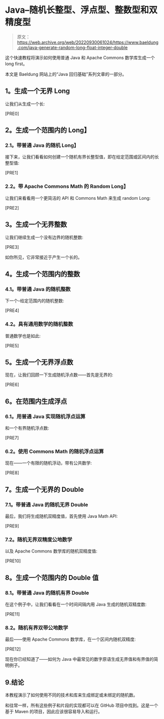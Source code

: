 # Java–随机长整型、浮点型、整数型和双精度型

> 原文：<https://web.archive.org/web/20220930061024/https://www.baeldung.com/java-generate-random-long-float-integer-double>

这个快速教程将演示如何使用普通 Java 和 Apache Commons 数学库生成一个 long first。

本文是 Baeldung 网站上的“Java 回归基础”系列文章的一部分。

## **1。生成一个无界 Long**

让我们从生成一个长:

[PRE0]

## **2。生成一个范围内的 Long】**

### **2.1。带普通 Java 的随机 Long】**

接下来，让我们看看如何创建一个随机有界长整型值，即在给定范围或区间内的长整型值:

[PRE1]

### **2.2。带 Apache Commons Math 的 Random Long】**

让我们来看看用一个更简洁的 API 和 Commons Math 来生成 random Long:

[PRE2]

## **3。生成一个无界整数**

让我们继续生成一个没有边界的随机整数:

[PRE3]

如你所见，它非常接近于产生一个长的。

## **4。生成一个范围内的整数**

### **4.1。带普通 Java 的随机整数**

下一个–给定范围内的随机整数:

[PRE4]

### **4.2。具有通用数学的随机整数**

普通数学也是如此:

[PRE5]

## **5。生成一个无界浮点数**

现在，让我们回顾一下生成随机浮点数——首先是无界的:

[PRE6]

## **6。在范围**内生成浮点

### **6.1。用普通 Java 实现随机浮点运算**

和一个有界随机浮点数:

[PRE7]

### 6.2。使用 Commons Math 的随机浮点运算

现在——一个有限的随机浮动，带有公共数学:

[PRE8]

## **7。生成一个无界的 Double**

### 7.1。带普通 Java 的随机无界 Double

最后，我们将生成随机双精度值，首先使用 Java Math API:

[PRE9]

### 7.2。随机无界双精度公地数学

以及 Apache Commons 数学库的随机双精度值:

[PRE10]

## **8。生成一个范围内的 Double 值**

### 8.1。带普通 Java 的随机有界 Double

在这个例子中，让我们看看在一个时间间隔内用 Java 生成的随机双精度数:

[PRE11]

### 8.2。随机有界双带公地数学

最后——使用 Apache Commons 数学库，在一个区间内随机双精度:

[PRE12]

现在你已经知道了——如何为 Java 中最常见的数字原语生成无界值和有界值的简明例子。

## 9.结论

本教程演示了如何使用不同的技术和库来生成绑定或未绑定的随机数。

和往常一样，所有这些例子和片段的实现都可以在 GitHub 项目中找到。这是一个基于 Maven 的项目，因此应该很容易导入和运行。